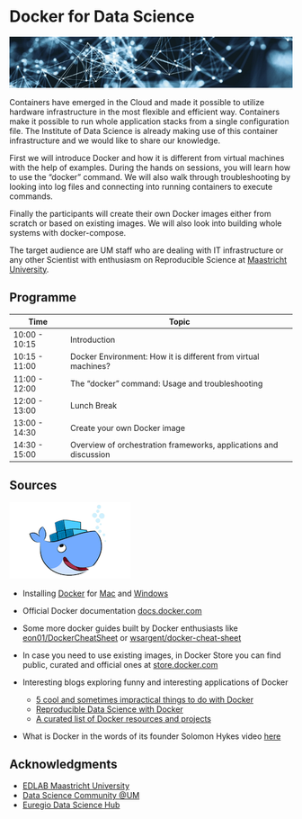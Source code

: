# Docker for Data Science

![ids-net](img/ids-net.png)

Containers have emerged in the Cloud and made it possible to utilize hardware infrastructure in the most flexible and efficient way. Containers make it possible to run whole application stacks from a single configuration file. The Institute of Data Science is already making use of this container infrastructure and we would like to share our knowledge.

First we will introduce Docker and how it is different from virtual machines with the help of examples. During the hands on sessions, you will learn how to use the “docker” command. We will also walk through troubleshooting by looking into log files and connecting into running containers to execute commands.

Finally the participants will create their own Docker images either from scratch or based on existing images. We will also look into building whole systems with docker-compose.

The target audience are UM staff who are dealing with IT infrastructure or any other Scientist with enthusiasm on Reproducible Science at [Maastricht University](https://www.maastrichtuniversity.nl/).

## Programme

| Time| Topic |
|--|--|
| 10:00 - 10:15| Introduction |
| 10:15 - 11:00| Docker Environment: How it is different from virtual machines?|
| 11:00 - 12:00| The “docker” command: Usage and troubleshooting|
| 12:00 - 13:00| Lunch Break|
| 13:00 - 14:30| Create your own Docker image|
| 14:30 - 15:00| Overview of orchestration frameworks, applications and discussion|

## Sources

![docker](img/docker.png)

- Installing [Docker](https://www.docker.com/) for [Mac](https://docs.docker.com/docker-for-mac/install/) and [Windows](https://docs.docker.com/docker-for-windows/install/download-docker-for-windows)

- Official Docker documentation [docs.docker.com](https://docs.docker.com/)

- Some more docker guides built by Docker enthusiasts like [eon01/DockerCheatSheet](https://github.com/eon01/DockerCheatSheet) or [wsargent/docker-cheat-sheet](https://github.com/wsargent/docker-cheat-sheet)

- In case you need to use existing images, in Docker Store you can find public, curated and official ones at [store.docker.com](https://store.docker.com/)

- Interesting blogs exploring funny and interesting applications of Docker
    - [5 cool and sometimes impractical things to do with Docker](https://blog.ssdnodes.com/blog/5-cool-and-sometimes-impractical-things-to-do-with-docker/)
    - [Reproducible Data Science with Docker](https://www.analyticsvidhya.com/blog/2017/11/reproducible-data-science-docker-for-data-science/)
    - [A curated list of Docker resources and projects](https://github.com/veggiemonk/awesome-docker)

- What is Docker in the words of its founder Solomon Hykes video [here](https://www.youtube.com/watch?v=3N3n9FzebAA)

## Acknowledgments

- [EDLAB Maastricht University](https://edlab.nl/)
- [Data Science Community @UM](https://www.maastrichtuniversity.nl/research/data-science-um/datascience-community)
- [Euregio Data Science Hub](https://arnoan.github.io/eu-dash/)